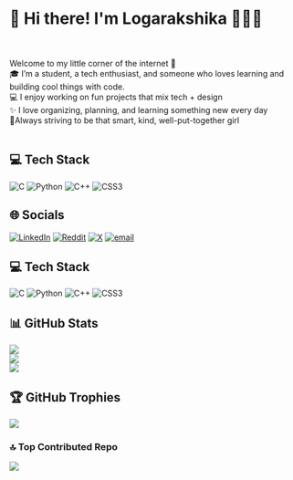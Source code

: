 # 🌸 Hi there! I'm Logarakshika 👩‍💻✨<br><br>
Welcome to my little corner of the internet 💫  <br>
🎓 I’m a student, a tech enthusiast, and someone who loves learning and building cool things with code.<br>
💻 I enjoy working on fun projects that mix tech + design  <br>
✨ I love organizing, planning, and learning something new every day  <br>
🌷Always striving to be that smart, kind, well-put-together girl <br><br>

## 💻 Tech Stack
![C](https://img.shields.io/badge/c-%2300599C.svg?style=for-the-badge&logo=c&logoColor=white) ![Python](https://img.shields.io/badge/python-3670A0?style=for-the-badge&logo=python&logoColor=ffdd54) ![C++](https://img.shields.io/badge/c++-%2300599C.svg?style=for-the-badge&logo=c%2B%2B&logoColor=white) ![CSS3](https://img.shields.io/badge/css3-%231572B6.svg?style=for-the-badge&logo=css3&logoColor=white)


## 🌐 Socials
[![LinkedIn](https://img.shields.io/badge/LinkedIn-%230077B5.svg?logo=linkedin&logoColor=white)](https://www.linkedin.com/in/logarakshikaa260506/ ) [![Reddit](https://img.shields.io/badge/Reddit-%23FF4500.svg?logo=Reddit&logoColor=white)](https://reddit.com/user/https://www.reddit.com/user/WeakConsideration417/) [![X](https://img.shields.io/badge/X-black.svg?logo=X&logoColor=white)](https://x.com/https://x.com/logarakshika) [![email](https://img.shields.io/badge/Email-D14836?logo=gmail&logoColor=white)](mailto:rakshikaa2006@gmail.com) 

## 💻 Tech Stack
![C](https://img.shields.io/badge/c-%2300599C.svg?style=for-the-badge&logo=c&logoColor=white) ![Python](https://img.shields.io/badge/python-3670A0?style=for-the-badge&logo=python&logoColor=ffdd54) ![C++](https://img.shields.io/badge/c++-%2300599C.svg?style=for-the-badge&logo=c%2B%2B&logoColor=white) ![CSS3](https://img.shields.io/badge/css3-%231572B6.svg?style=for-the-badge&logo=css3&logoColor=white)

## 📊 GitHub Stats
![](https://github-readme-stats.vercel.app/api?username=rakshiii2605&theme=dark&hide_border=false&include_all_commits=false&count_private=false)<br/>
![](https://nirzak-streak-stats.vercel.app/?user=rakshiii2605&theme=dark&hide_border=false)<br/>
![](https://github-readme-stats.vercel.app/api/top-langs/?username=rakshiii2605&theme=dark&hide_border=false&include_all_commits=false&count_private=false&layout=compact)

## 🏆 GitHub Trophies
![](https://github-profile-trophy.vercel.app/?username=rakshiii2605&theme=radical&no-frame=false&no-bg=true&margin-w=4)

### 🔝 Top Contributed Repo
![](https://github-contributor-stats.vercel.app/api?username=rakshiii2605&limit=5&theme=dark&combine_all_yearly_contributions=true)

<!-- Proudly created with GPRM ( https://gprm.itsvg.in ) -->
